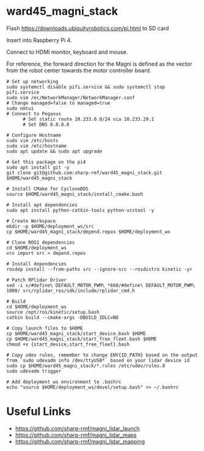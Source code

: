 # ward45_magni_stack
Flash https://downloads.ubiquityrobotics.com/pi.html to SD card

Insert into Raspberry Pi 4.

Connect to HDMI monitor, keyboard and mouse.

For reference, the forward direction for the Magni is defined as the vector from the robot center towards the motor controller board.
```
# Set up networking
sudo systemctl disable pifi.service && sudo systemctl stop pifi.service
sudo vim /ec/NetworkManager/NetworkManager.conf                                             # Change managed=false to managed=true
sudo nmtui                                                                                  # Connect to Pegasus 
      # Set static route 10.233.0.0/24 via 10.233.29.1
      # Set DNS 8.8.8.8

# Configure Hostname
sudo vim /etc/hosts
sudo vim /etc/hostname                                                                      
sudo apt update && sudo apt upgrade 

# Get this package on the pi4
sudo apt install git -y
git clone git@github.com:sharp-rmf/ward45_magni_stack.git $HOME/ward45_magni_stack

# Install CMake for CycloneDDS
source $HOME/ward45_magni_stack/install_cmake.bash

# Install apt dependencies
sudo apt install python-catkin-tools python-vcstool -y

# Create Workspace
mkdir -p $HOME/deployment_ws/src
cp $HOME/ward45_magni_stack/depend.repos $HOME/deployment_ws

# Clone ROS1 dependencies
cd $HOME/deployment_ws
vcs import src < depend.repos

# Install dependencies
rosdep install --from-paths src --ignore-src --rosdistro kinetic -yr

# Patch RPlidar Driver
sed -i s/#define\ DEFAULT_MOTOR_PWM\ *660/#define\ DEFAULT_MOTOR_PWM\ 1000/ src/rplidar_ros/sdk/include/rplidar_cmd.h

# Build
cd $HOME/deployment_ws
source /opt/ros/kinetic/setup.bash
catkin build --cmake-args -DBUILD_IDLC=NO  

# Copy launch files to $HOME
cp $HOME/ward45_magni_stack/start_device.bash $HOME
cp $HOME/ward45_magni_stack/start_free_fleet.bash $HOME
chmod +x {start_device,start_free_fleet}.bash

# Copy udev rules, remember to change ENV{ID_PATH} based on the output from `sudo udevadm info /dev/ttyUSB*` based on your lidar device id
sudo cp $HOME/ward45_magni_stack/*.rules /etc/udev/rules.d
sudo udevadm trigger

# Add deployment_ws environment to .bashrc
echo "source $HOME/deployment_ws/devel/setup.bash" >> ~/.bashrc
```

# Useful Links
* https://github.com/sharp-rmf/magni_lidar_launch
* https://github.com/sharp-rmf/magni_lidar_maps
* https://github.com/sharp-rmf/magni_lidar_mapping
